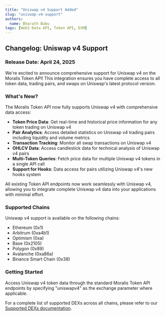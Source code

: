 ```yaml
---
title: "Uniswap v4 Support Added"
slug: "uniswap-v4-support"
authors:
  name: Bharath Babu
tags: [Web3 Data API, Token API, EVM]
---
```


## Changelog: Uniswap v4 Support

### Release Date: April 24, 2025

We're excited to announce comprehensive support for Uniswap v4 on the Moralis Token API! This integration ensures you have complete access to all token data, trading pairs, and swaps on Uniswap's latest protocol version.

### What's New?

The Moralis Token API now fully supports Uniswap v4 with comprehensive data access:

- **Token Price Data**: Get real-time and historical price information for any token trading on Uniswap v4
- **Pair Analytics**: Access detailed statistics on Uniswap v4 trading pairs including liquidity and volume metrics
- **Transaction Tracking**: Monitor all swap transactions on Uniswap v4
- **OHLCV Data**: Access candlestick data for technical analysis of Uniswap v4 pairs
- **Multi-Token Queries**: Fetch price data for multiple Uniswap v4 tokens in a single API call
- **Support for Hooks**: Data access for pairs utilizing Uniswap v4's new hooks system

All existing Token API endpoints now work seamlessly with Uniswap v4, allowing you to integrate complete Uniswap v4 data into your applications with minimal effort.

### Supported Chains

Uniswap v4 support is available on the following chains:

- Ethereum (0x1)
- Arbitrum (0xa4b1)
- Optimism (0xa)
- Base (0x2105)
- Polygon (0x89)
- Avalanche (0xa86a)
- Binance Smart Chain (0x38)

### Getting Started

Access Uniswap v4 token data through the standard Moralis Token API endpoints by specifying "uniswapv4" as the exchange parameter where applicable.

For a complete list of supported DEXs across all chains, please refer to our [Supported DEXs documentation](/web3-data-api/evm/supported-dexs-token-api).
